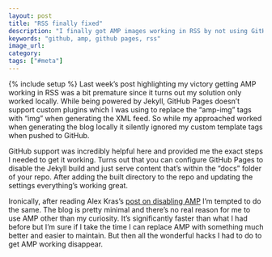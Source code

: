 ```yaml
---
layout: post
title: "RSS finally fixed"
description: "I finally got AMP images working in RSS by not using GitHub Pages for Jekyll generation."
keywords: "github, amp, github pages, rss"
image_url:
category:
tags: ["#meta"]
---
```

{% include setup %}
Last week’s post highlighting my victory getting AMP working in RSS was a bit premature since it turns out my solution only worked locally. While being powered by Jekyll, GitHub Pages doesn’t support custom plugins which I was using to replace the “amp-img” tags with “img” when generating the XML feed. So while my approached worked when generating the blog locally it silently ignored my custom template tags when pushed to GitHub.

GitHub support was incredibly helpful here and provided me the exact steps I needed to get it working. Turns out that you can configure GitHub Pages to disable the Jekyll build and just serve content that’s within the “docs” folder of your repo. After adding the built directory to the repo and updating the settings everything’s working great.

Ironically, after reading Alex Kras’s [post on disabling AMP](https://www.alexkras.com/i-decided-to-disable-amp-on-my-site/) I’m tempted to do the same. The blog is pretty minimal and there’s no real reason for me to use AMP other than my curiosity. It’s significantly faster than what I had before but I’m sure if I take the time I can replace AMP with something much better and easier to maintain. But then all the wonderful hacks I had to do to get AMP working disappear.
